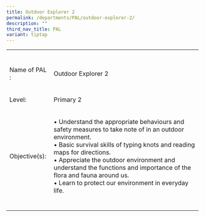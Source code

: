 ```yaml
---
title: Outdoor Explorer 2
permalink: /departments/PAL/outdoor-explorer-2/
description: ""
third_nav_title: PAL
variant: tiptap
---
```

<table style="minWidth: 50px">
<colgroup>
<col>
<col>
</colgroup>
<tbody>
<tr>
<th rowspan="1" colspan="1">
<p></p>
</th>
<th rowspan="1" colspan="1">
<p></p>
</th>
</tr>
<tr>
<td rowspan="1" colspan="1">
<p>Name of PAL :</p>
</td>
<td rowspan="1" colspan="1">
<p>Outdoor Explorer 2</p>
</td>
</tr>
<tr>
<td rowspan="1" colspan="1">
<p>Level:</p>
</td>
<td rowspan="1" colspan="1">
<p>Primary 2</p>
</td>
</tr>
<tr>
<td rowspan="1" colspan="1">
<p>Objective(s):</p>
</td>
<td rowspan="1" colspan="1">
<p>• Understand the appropriate behaviours and safety measures to take note
of in an outdoor environment.
<br>• Basic survival skills of typing knots and reading maps for directions.
<br>• Appreciate the outdoor environment and understand the functions and
importance of the flora and fauna around us.
<br>• Learn to protect our environment in everyday life.</p>
</td>
</tr>
<tr>
<td rowspan="1" colspan="1">
<p></p>
</td>
<td rowspan="1" colspan="1">
<p></p>
</td>
</tr>
</tbody>
</table>
<p></p>